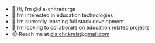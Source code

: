 - 👋 Hi, I’m @dia-chitradurga
- 👀 I’m interested in education technologies
- 🌱 I’m currently learning full stack development
- 💞️ I’m looking to collaborate on education related projects
- 📫 Reach me at dia.chr.kreis@gmail.com

<!---
dia-chitradurga/dia-chitradurga is a ✨ special ✨ repository because its `README.md` (this file) appears on your GitHub profile.
You can click the Preview link to take a look at your changes.
--->
